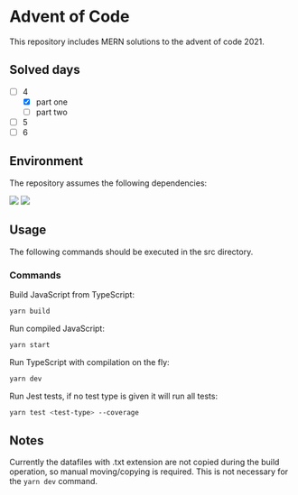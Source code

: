 # Advent of Code
This repository includes MERN solutions to the advent of code 2021.

## Solved days
- [ ] 4
    - [x] part one
    - [ ] part two
- [ ] 5
- [ ] 6

## Environment
The repository assumes the following dependencies:

![](https://img.shields.io/badge/Node-v16.x-blue)
![](https://img.shields.io/badge/JavaScript-es2021-blue)

## Usage
The following commands should be executed in the src directory.

### Commands
Build JavaScript from TypeScript:
```sh
yarn build
```
Run compiled JavaScript:
```sh
yarn start
```
Run TypeScript with compilation on the fly:
```sh
yarn dev
```
Run Jest tests, if no test type is given it will run all tests:
```sh
yarn test <test-type> --coverage
```

## Notes
Currently the datafiles with .txt extension are not copied during the build operation, so manual moving/copying is required. This is not necessary for the `yarn dev` command.
